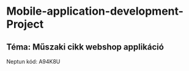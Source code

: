 # Mobile-application-development-Project
## Téma: Műszaki cikk webshop applikáció

Neptun kód: A94K8U
